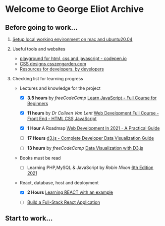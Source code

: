 # Welcome to George Eliot Archive

## Before going to work...

1. [Setup local working environment on mac and ubuntu20.04](https://georgeeliotarchive.github.io/setup)
       

2. Useful tools and websites

    -   [playground for html, css and javascript - codepen.io](https://codepen.io)
    -   [CSS designs csszengarden.com](http://www.csszengarden.com/)
    -   [Resources for developers, by developers](https://developer.mozilla.org/en-US/)


3. Checking list for learning progress

    -   Lectures and knowledge for the project

        - [x] **3.5 hours** by _freeCodeCamp_ [Learn JavaScript - Full Course for Beginners](https://www.youtube.com/watch?v=PkZNo7MFNFg)

        - [x] **11 hours** by _Dr Colleen Van Lent_ [Web Development Full Course - Front End - HTML,CSS,JavaScript](https://www.youtube.com/watch?v=TdqQqyc7pfU&t=27445s)

        - [X] **1 Hour** A Roadmap [Web Development In 2021 - A Practical Guide](https://www.youtube.com/watch?v=VfGW0Qiy2I0)
        
       
        
        - [ ] **17 Hours** [d3.js - Complete Developer Data Visualization Guide](https://www.udemy.com/course/the-complete-d3js-data-visualization-guide/)
        
        - [ ] **13 hours** by _freeCodeCamp_ [Data Visualization with D3.js](https://www.youtube.com/watch?v=_8V5o2UHG0E)


    -   Books must be read

        - [ ] Learning PHP,MySQL & JavaScript by _Robin Nixon_ [6th Edition 2021](https://www.oreilly.com/library/view/learning-php-mysql/9781492093817/)

    -   React, database, host and deployment
        - [X] **2 Hours** [Learning REACT with an example](https://www.youtube.com/watch?v=w7ejDZ8SWv8&t=5148s)
        - [ ] [Build a Full-Stack React Application](https://aws.amazon.com/getting-started/hands-on/build-react-app-amplify-graphql/)





## Start to work...
